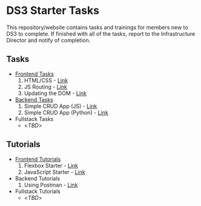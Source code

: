 # DS3 Starter Tasks
This repository/website contains tasks and trainings for members new to DS3 to complete. If finished with all of the tasks, report to the Infrastructure Director and notify of completion. 

## Tasks
- [Frontend Tasks](./frontend)
	1. HTML/CSS - [Link](./frontend/1)
	2. JS Routing - [Link](./frontend/2)
	3. Updating the DOM - [Link](./frontend/3)
- [Backend Tasks](./backend)
	1. Simple CRUD App (JS) - [Link](./backend/1)
	2. Simple CRUD App (Python) - [Link](./backend/2)
- Fullstack Tasks
	- <*TBD*>

## Tutorials
- [Frontend Tutorials](./frontend/tutorials)
	1. Flexbox Starter - [Link](./frontend/tutorials/1)
	2. JavaScript Starter - [Link](./frontend/tutorials/2)
- Backend Tutorials
	1. Using Postman - [Link](./backend/tutorials/1)
- Fullstack Tutorials
	- <*TBD*>